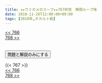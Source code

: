 ```yaml
---
title: ★★ウミガメのスープ★★767杯目　無限ループ味
date: 2010-11-26T12:00:00+09:00
tags: [2010年,オカルト板]
---
```

<div class="th_left"><a href="../766"><< 766</a></div>
<div class="th_right"><a href="../768">768 >></a></div>
<br><br>
<script src="../../js/cupsoup.js"></script>
<form>
<input type="button" value="問題と解説のみにする" onClick="toggleCupsoup()">
</form>
{{< 767 >}}
<div class="th_left"><a href="../766"><< 766</a></div>
<div class="th_right"><a href="../768">768 >></a></div>
